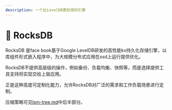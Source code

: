 ```yaml
---
description: 一个比LevelDB更彪悍的引擎
---
```


# 🤩 RocksDB

RocksDB 是face book基于Google LevelDB研发的高性能kv持久化存储引擎，以库组件形式嵌入程序中，为大规模分布式应用在ssd上运行提供优化。

RocksDB不提供高层级的操作，例如备份、负载均衡、快照等，而是选择提供工具支持将实现交给上层应用。

正是这种高度可定制化能力，允许RocksDB对广泛的需求和工作负载场景进行定制。

压缩策略可见[lsm-tree.md](../lsm-tree.md "mention")中后半部分。
